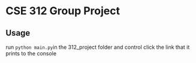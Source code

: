 # CSE 312 Group Project
## Usage
run `python main.py`in the 312_project folder and control click the link that it prints to the console